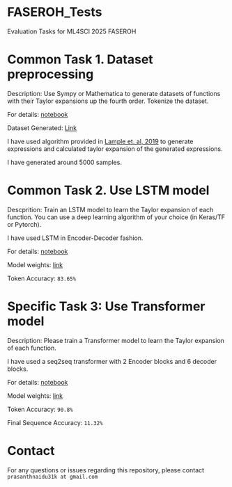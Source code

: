 # FASEROH_Tests
Evaluation Tasks for ML4SCI 2025 FASEROH 

# Common Task 1. Dataset preprocessing 

Description: Use Sympy or Mathematica to generate datasets of functions with their Taylor expansions up the fourth order. Tokenize the dataset.

For details: [notebook](Data_Generation_Task_1.ipynb)

Dataset Generated: [Link](final_data_4999.csv)

I have used algorithm provided in [Lample et. al, 2019](https://arxiv.org/abs/1912.01412) to generate expressions and calculated taylor expansion of the generated expressions.

I have generated around 5000 samples.

# Common Task 2. Use LSTM model

Descprition: Train an LSTM model to learn the Taylor expansion of each function.
You can use a deep learning algorithm of your choice (in Keras/TF or Pytorch).

I have used LSTM in Encoder-Decoder fashion.

For details: [notebook](./LSTM.ipynb)

Model weights: [link](./model_weights/LSTM_checkpoint.pth)

Token Accuracy: `83.65%` 

# Specific Task 3: Use Transformer model
Description: Please train a Transformer  model to learn the Taylor expansion of each function.

I have used a seq2seq transformer with 2 Encoder blocks and 6 decoder blocks.

For details: [notebook](Transformer.ipynb)

Model weights: [link](./model_weights/Transformer_checkpoint.pth)

Token Accuracy: `90.8%`

Final Sequence Accuracy: `11.32%`

# Contact

For any questions or issues regarding this repository, please contact `prasanthnaidu31k at gmail.com`

